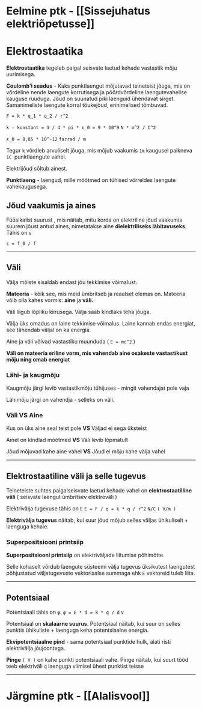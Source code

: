 # Eelmine ptk - [[Sissejuhatus elektriõpetusse]]
# Elektrostaatika
**Elektrostaatika** tegeleb paigal seisvate laetud kehade vastastik mõju uurimisega.

**Coulomb’i seadus** -  Kaks punktlaengut mõjutavad teineteist jõuga, mis on võrdeline nende laengute korrutisega ja pöördvõrdeline laengutevahelise kauguse ruuduga. Jõud on suunatud piki laenguid ühendavat sirget. Samanimeliste laengute korral tõukejõud, erinimelised tõmbuvad.

`F = k * q_1 * q_2 / r^2`

`k - konstant = 1 / 4 * pi * ε_0 = 9 * 10^9` `N * m^2 / C^2`

`ε_0 = 8,85 * 10^-12` `farrad / m`

Tegur `k` võrdleb arvuliselt jõuga, mis mõjub vaakumis `1m` kaugusel paikneva `1C `punktlaengute vahel.

Elektrijõud sõltub ainest.

**Punktlaeng** - laengud, mille mõõtmed on tühised võrreldes laengute vahekaugusega.

## Jõud vaakumis ja aines
Füüsikalist suurust , mis näitab, mitu korda on elektriline jõud vaakumis suurem jõust antud aines, nimetatakse aine **dielektriliseks läbitavuseks**.  Tähis on `ε`

`ε = f_0 / f`

---

## Väli
Välja mõiste sisaldab endast jõu tekkimise võimalust.

**Mateeria** - kõik see, mis meid ümbritseb ja reaalset olemas on. Mateeria võib olla kahes vormis: **aine** ja **väli.**

Väli liigub lõpliku kiirusega. Välja saab kindlaks teha jõuga.

Välja üks omadus on laine tekkimise võimalus. Laine kannab endas energiat, see tähendab väljal on ka energia.

Aine ja väli võivad vastastiku muunduda ( `E = mc^2` )

**Väli on mateeria eriline vorm, mis vahendab aine osakeste vastastikust mõju ning omab energiat**

### Lähi- ja kaugmõju
Kaugmõju järgi levib vastastikmõju tühijuses - mingit vahendajat pole vaja

Lähimõju järgi on vahendja - selleks on väli.

### Väli VS Aine
Kus on üks aine seal teist pole **VS** Väljad ei sega üksteist

Ainel on kindlad mõõtmed **VS** Väli levib lõpmatult

Jõud mõjuvad kahe aine vahel **VS** Jõud ei mõju kahe välja vahel

---

## Elektrostaatiline väli ja selle tugevus
Teineteiste suhtes paigalseisvate laetud kehade vahel on **elektrostaatilline väli** ( seisvate laengut ümbritsev elektroväli )

Elektrivälja tugevuse tähis on `E` `E = F / q = k * q / r^2` `N/C` `( V/m )`

**Elektrivälja tugevus** näitab, kui suur jõud mõjub selles väljas ühikuliselt + laenguga kehale.

### Superpositsiooni printsiip
**Superpositsiooni printsiip** on elektriväljade liitumise põhimõtte.

Selle kohaselt võrdub laengute süsteemi välja tugevus üksikutest laengutest põhjustatud väljatugevuste vektoriaalse summaga ehk `E` vektoreid tuleb liita.

---

## Potentsiaal
Potentsiaali tähis on `φ`. `φ = E * d = k * q / d` `V`

Potentsiaal on **skalaarne suurus**. Potentsiaal näitab, kui suur on selles punktis ühikuliste + laenguga keha potentsiaalne energia.

**Ekvipotentsiaalne pind** -  sama potentsiaal punktide hulk, alati risti elektrivälja jõujoontega.

**Pinge** `( V )` on kahe punkti potentsiaali vahe. Pinge näitab, kui suurt tööd teeb elektriväli `q` laenguga viimisel ühest punktist teisse

---
# Järgmine ptk - [[Alalisvool]]